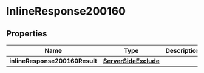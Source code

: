 # InlineResponse200160

## Properties
Name | Type | Description | Notes
------------ | ------------- | ------------- | -------------
**inlineResponse200160Result** | [**ServerSideExclude**](ServerSideExclude.md) |  |  [optional]
